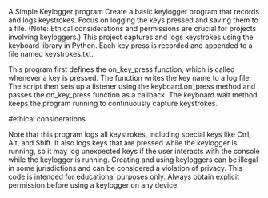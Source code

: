 A Simple Keylogger program
Create a basic keylogger program that records and logs keystrokes. Focus on logging the keys pressed and saving them to a file. (Note: Ethical considerations and permissions are crucial for projects involving keyloggers.)
This project captures and logs keystrokes using the keyboard library in Python. Each key press is recorded and appended to a file named keystrokes.txt.


This program first defines the on_key_press function, which is called whenever a key is pressed. 
The function writes the key name to a log file. The script then sets up a listener using the keyboard.on_press method and passes the on_key_press function as a callback. 
The keyboard.wait method keeps the program running to continuously capture keystrokes.


#ethical considerations 


Note that this program logs all keystrokes, including special keys like Ctrl, Alt, and Shift. It also logs keys that are pressed while the keylogger is running, so it may log unexpected keys if the user interacts with the console while the keylogger is running.
Creating and using keyloggers can be illegal in some jurisdictions and can be considered a violation of privacy. This code is intended for educational purposes only. Always obtain explicit permission before using a keylogger on any device.
